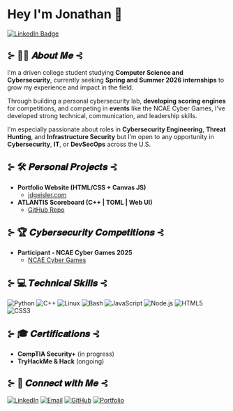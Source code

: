 <h1>Hey I'm Jonathan 👋</h1>

<a href="https://www.linkedin.com/in/jdgeisler/" target="_blank">
  <img src="https://img.shields.io/badge/Connect%20on-LinkedIn-blue?logo=linkedin&logoColor=white&style=for-the-badge" alt="LinkedIn Badge" />
</a>

<h2>⊱ 👨‍💻 𝑨𝒃𝒐𝒖𝒕 𝑴𝒆 ⊰</h2>

<p>
  I'm a driven college student studying <strong>Computer Science and Cybersecurity</strong>, currently seeking <strong>Spring and Summer 2026 internships</strong> to grow my experience and impact in the field.
</p>

<p>
  Through building a personal cybersecurity lab, <strong>developing scoring engines</strong> for competitions, and competing in <strong> events</strong> like the NCAE Cyber Games, I’ve developed strong technical, communication, and leadership skills.
</p>

<p>
  I'm especially passionate about roles in <strong>Cybersecurity Engineering</strong>, <strong>Threat Hunting</strong>, and <strong>Infrastructure Security</strong> but I’m open to any opportunity in <strong>Cybersecurity</strong>, <strong>IT</strong>, or <strong>DevSecOps</strong> across the U.S.
</p>



<h2>⊱ 🛠️ 𝑷𝒆𝒓𝒔𝒐𝒏𝒂𝒍 𝑷𝒓𝒐𝒋𝒆𝒄𝒕𝒔 ⊰</h2>

- <b>Portfolio Website (HTML/CSS + Canvas JS)</b>  
  - [jdgeisler.com](https://jdgeisler.com)
- <b>ATLANTIS Scoreboard (C++ | TOML | Web UI)</b>  
  - [GitHub Repo](https://github.com/Sklffy/Scoring-Engine)

<h2>⊱ 🏆 𝑪𝒚𝒃𝒆𝒓𝒔𝒆𝒄𝒖𝒓𝒊𝒕𝒚 𝑪𝒐𝒎𝒑𝒆𝒕𝒊𝒕𝒊𝒐𝒏𝒔 ⊰</h2>

- <b>Participant - NCAE Cyber Games 2025</b>  
  - [NCAE Cyber Games](https://www.ncaecybergames.org/)

<h2>⊱ 💻 𝑻𝒆𝒄𝒉𝒏𝒊𝒄𝒂𝒍 𝑺𝒌𝒊𝒍𝒍𝒔 ⊰</h2>

![Python](https://img.shields.io/badge/-Python-3776AB?logo=python&logoColor=white&style=flat)
![C++](https://img.shields.io/badge/-C++-00599C?logo=c%2B%2B&logoColor=white&style=flat)
![Linux](https://img.shields.io/badge/-Linux-FCC624?logo=linux&logoColor=black&style=flat)
![Bash](https://img.shields.io/badge/-Bash-4EAA25?logo=gnu-bash&logoColor=white&style=flat)
![JavaScript](https://img.shields.io/badge/-JavaScript-F7DF1E?logo=javascript&logoColor=black&style=flat)
![Node.js](https://img.shields.io/badge/-Node.js-339933?logo=node.js&logoColor=white&style=flat)
![HTML5](https://img.shields.io/badge/-HTML5-E34F26?logo=html5&logoColor=white&style=flat)
![CSS3](https://img.shields.io/badge/-CSS3-1572B6?logo=css3&logoColor=white&style=flat)

<h2>⊱ 🎓 𝑪𝒆𝒓𝒕𝒊𝒇𝒊𝒄𝒂𝒕𝒊𝒐𝒏𝒔 ⊰</h2>

- <b>CompTIA Security+</b> (in progress)  
- <b>TryHackMe & Hack</b> (ongoing)

<h2>⊱ 🔗 𝑪𝒐𝒏𝒏𝒆𝒄𝒕 𝒘𝒊𝒕𝒉 𝑴𝒆 ⊰</h2>

[linkedin]: https://linkedin.com/in/jdgeisler

[![LinkedIn](https://img.shields.io/badge/LinkedIn-blue?style=flat&logo=linkedin&logoColor=white)](https://linkedin.com/in/jdgeisler)
[![Email](https://img.shields.io/badge/-Gmail-red?style=flat&logo=Gmail&logoColor=white)](mailto:jdgeisler@gmail.com)
[![GitHub](https://img.shields.io/badge/GitHub-181717?style=flat&logo=github&logoColor=white)](https://github.com/Sklffy)
[![Portfolio](https://img.shields.io/badge/Portfolio_Site-8A2BE2)](https://jdgeisler.com)
